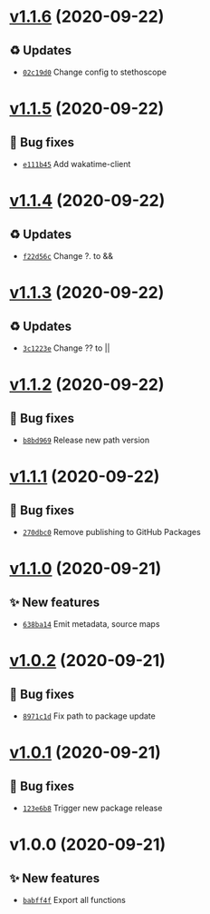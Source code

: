 # [v1.1.6](https://github.com/stethoscope-js/integrations/compare/v1.1.5...v1.1.6) (2020-09-22)

## ♻️ Updates
- [`02c19d0`](https://github.com/stethoscope-js/integrations/commit/02c19d0)  Change config to stethoscope

# [v1.1.5](https://github.com/stethoscope-js/integrations/compare/v1.1.4...v1.1.5) (2020-09-22)

## 🐛 Bug fixes
- [`e111b45`](https://github.com/stethoscope-js/integrations/commit/e111b45)  Add wakatime-client

# [v1.1.4](https://github.com/stethoscope-js/integrations/compare/v1.1.3...v1.1.4) (2020-09-22)

## ♻️ Updates
- [`f22d56c`](https://github.com/stethoscope-js/integrations/commit/f22d56c)  Change ?. to &amp;&amp;

# [v1.1.3](https://github.com/stethoscope-js/integrations/compare/v1.1.2...v1.1.3) (2020-09-22)

## ♻️ Updates
- [`3c1223e`](https://github.com/stethoscope-js/integrations/commit/3c1223e)  Change ?? to ||

# [v1.1.2](https://github.com/stethoscope-js/integrations/compare/v1.1.1...v1.1.2) (2020-09-22)

## 🐛 Bug fixes
- [`b8bd969`](https://github.com/stethoscope-js/integrations/commit/b8bd969)  Release new path version

# [v1.1.1](https://github.com/stethoscope-js/integrations/compare/v1.1.0...v1.1.1) (2020-09-22)

## 🐛 Bug fixes
- [`270dbc0`](https://github.com/stethoscope-js/integrations/commit/270dbc0)  Remove publishing to GitHub Packages

# [v1.1.0](https://github.com/stethoscope-js/integrations/compare/v1.0.2...v1.1.0) (2020-09-21)

## ✨ New features
- [`638ba14`](https://github.com/stethoscope-js/integrations/commit/638ba14)  Emit metadata, source maps

# [v1.0.2](https://github.com/stethoscope-js/integrations/compare/v1.0.1...v1.0.2) (2020-09-21)

## 🐛 Bug fixes
- [`8971c1d`](https://github.com/stethoscope-js/integrations/commit/8971c1d)  Fix path to package update

# [v1.0.1](https://github.com/stethoscope-js/integrations/compare/v1.0.0...v1.0.1) (2020-09-21)

## 🐛 Bug fixes
- [`123e6b8`](https://github.com/stethoscope-js/integrations/commit/123e6b8)  Trigger new package release

# v1.0.0 (2020-09-21)

## ✨ New features
- [`babff4f`](https://github.com/stethoscope-js/integrations/commit/babff4f)  Export all functions
